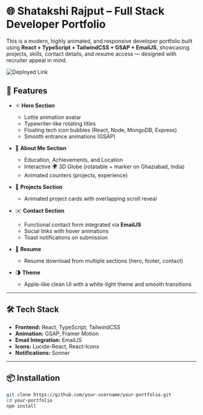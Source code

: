 # 🌐 Shatakshi Rajput – Full Stack Developer Portfolio

This is a modern, highly animated, and responsive developer portfolio built using **React + TypeScript + TailwindCSS + GSAP + EmailJS**, showcasing projects, skills, contact details, and resume access — designed with recruiter appeal in mind.

![Deployed Link](shatakshi-rajput-portfolio.vercel.app)

## 🚀 Features

- ⚛️ **Hero Section**
  - Lottie animation avatar
  - Typewriter-like rotating titles
  - Floating tech icon bubbles (React, Node, MongoDB, Express)
  - Smooth entrance animations (GSAP)

- 🧠 **About Me Section**
  - Education, Achievements, and Location
  - Interactive 🌍 3D Globe (rotatable + marker on Ghaziabad, India)
  - Animated counters (projects, experience)

- 💼 **Projects Section**
  - Animated project cards with overlapping scroll reveal

- ✉️ **Contact Section**
  - Functional contact form integrated via **EmailJS**
  - Social links with hover animations
  - Toast notifications on submission

- 📄 **Resume**
  - Resume download from multiple sections (hero, footer, contact)

- 🌗 **Theme**
  - Apple-like clean UI with a white-light theme and smooth transitions

---

## 🛠️ Tech Stack

- **Frontend:** React, TypeScript, TailwindCSS
- **Animation:** GSAP, Framer Motion
- **Email Integration:** EmailJS
- **Icons:** Lucide-React, React-Icons
- **Notifications:** Sonner

---

## 📦 Installation

```bash
git clone https://github.com/your-username/your-portfolio.git
cd your-portfolio
npm install
